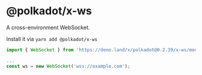 # @polkadot/x-ws

A cross-environment WebSocket.

Install it via `yarn add @polkadot/x-ws`

```js
import { WebSocket } from 'https://deno.land/x/polkadot@0.2.39/x-ws/mod.ts';

...
const ws = new WebSocket('wss://example.com');
```
